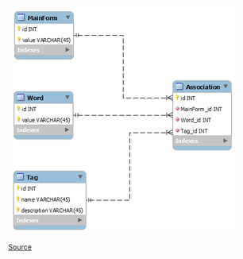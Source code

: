 ![](https://github.com/ShakhovaP/uta/blob/master/docs/img/db-1.png)

[Source](https://github.com/ShakhovaP/uta/tree/master/src/mySQL)